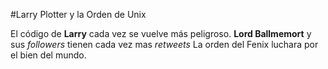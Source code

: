 #Larry Plotter y la Orden de Unix

El código de **Larry** cada vez se vuelve más peligroso.
**Lord Ballmemort** y sus *followers* tienen cada vez mas *retweets*
La orden del Fenix luchara por el bien del mundo.
